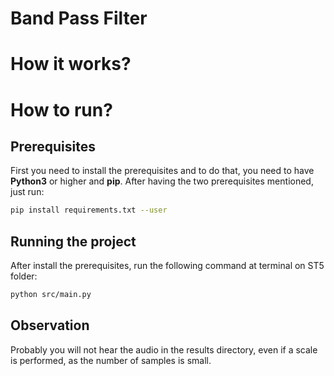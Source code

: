 # Band Pass Filter

# How it works?


# How to run?

## Prerequisites
First you need to install the prerequisites and to do that, you need to have **Python3** or higher and **pip**.
After having the two prerequisites mentioned, just run:
```bash
pip install requirements.txt --user
```

## Running the project
After install the prerequisites, run the following command at terminal on ST5 folder:
```bash
python src/main.py
```

## Observation
Probably you will not hear the audio in the results directory, even if a scale is performed, as the number of samples is small.